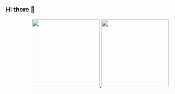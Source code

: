 ### Hi there 👋

<!--
**mecarolsouza/mecarolsouza** is a ✨ _special_ ✨ repository because its `README.md` (this file) appears on your GitHub profile.

Here are some ideas to get you started:

- 🔭 I’m currently working on ...
- 🌱 I’m currently learning ...
- 👯 I’m looking to collaborate on ...
- 🤔 I’m looking for help with ...
- 💬 Ask me about ...
- 📫 How to reach me: ...
- 😄 Pronouns: ...
- ⚡ Fun fact: ...
-->

<div align="center">
  <a href="https://github.com/mecarolsouza">
  <img height="180em" src="https://github-readme-stats.vercel.app/api?username=mecarolsouza&show_icons=true&theme=jollyr&include_all_commits=true&count_private=true%22"/>
  <img height="180em" src="https://github-readme-stats.vercel.app/api/top-langs/?username=mecarolsouza&layout=compact&langs_count=7&theme=jolly"/>
</div>

